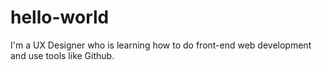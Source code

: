 # hello-world
I'm a UX Designer who is learning how to do front-end web development and use tools like Github.
